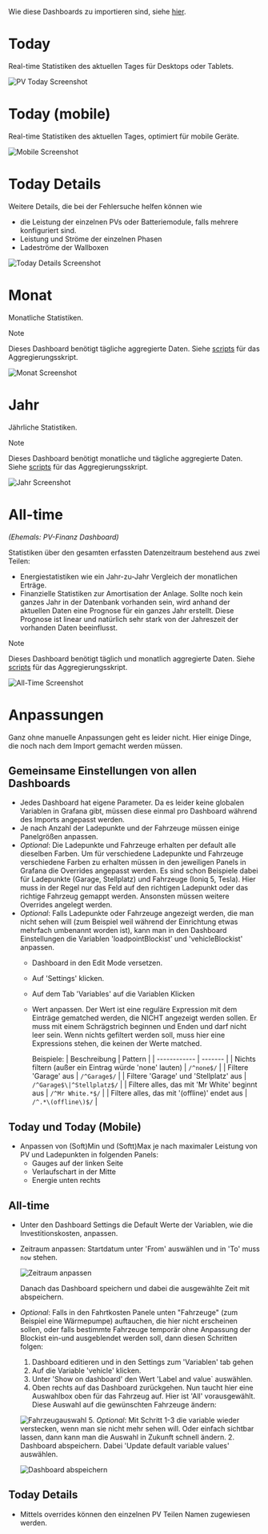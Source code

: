 Wie diese Dashboards zu importieren sind, siehe [hier](../README.md).

# Today

Real-time Statistiken des aktuellen Tages für Desktops oder Tablets.

![PV Today Screenshot](img/today.png)


# Today (mobile)

Real-time Statistiken des aktuellen Tages, optimiert für mobile Geräte.

![Mobile Screenshot](img/mobile.png)


# Today Details

Weitere Details, die bei der Fehlersuche helfen können wie 
- die Leistung der einzelnen PVs oder Batteriemodule, falls mehrere konfiguriert sind.
- Leistung und Ströme der einzelnen Phasen
- Ladeströme der Wallboxen

![Today Details Screenshot](img/today-details.png)

# Monat

Monatliche Statistiken.

> [!NOTE]
> Dieses Dashboard benötigt tägliche aggregierte Daten. Siehe [scripts](../scripts/) für das Aggregierungsskript.

![Monat Screenshot](img/monat.png)


# Jahr

Jährliche Statistiken.

> [!NOTE]
> Dieses Dashboard benötigt monatliche und tägliche aggregierte Daten. Siehe [scripts](../scripts/) für das Aggregierungsskript.

![Jahr Screenshot](img/jahr.png)


# All-time

*(Ehemals: PV-Finanz Dashboard)*

Statistiken über den gesamten erfassten  Datenzeitraum bestehend aus zwei Teilen:

- Energiestatistiken wie ein Jahr-zu-Jahr Vergleich der monatlichen Erträge.
- Finanzielle Statistiken zur Amortisation der Anlage. Sollte noch kein ganzes Jahr in der Datenbank vorhanden sein, wird anhand der aktuellen Daten eine Prognose für ein ganzes Jahr erstellt. Diese Prognose ist linear und natürlich sehr stark von der Jahreszeit der vorhanden Daten beeinflusst.


> [!NOTE]
> Dieses Dashboard benötigt täglich und monatlich aggregierte Daten. Siehe [scripts](../scripts/) für das Aggregierungsskript.

![All-Time Screenshot](img/all-time.png)

# Anpassungen

Ganz ohne manuelle Anpassungen geht es leider nicht. Hier einige Dinge, die noch nach dem Import gemacht werden müssen.

## Gemeinsame Einstellungen von allen Dashboards
- Jedes Dashboard hat eigene Parameter. Da es leider keine globalen Variablen in Grafana gibt, müssen diese einmal pro Dashboard während des Imports angepasst werden.
- Je nach Anzahl der Ladepunkte und der Fahrzeuge müssen einige Panelgrößen anpassen.
- *Optional*: Die Ladepunkte und Fahrzeuge erhalten per default alle dieselben Farben. Um für verschiedene Ladepunkte und Fahrzeuge verschiedene Farben zu erhalten müssen in den jeweiligen Panels in Grafana die Overrides angepasst werden. Es sind schon Beispiele dabei für Ladepunkte (Garage, Stellplatz) und Fahrzeuge (Ioniq 5, Tesla). Hier muss in der Regel nur das Feld auf den richtigen Ladepunkt oder das richtige Fahrzeug gemappt werden. Ansonsten müssen weitere Overrides angelegt werden. 
- *Optional*: Falls Ladepunkte oder Fahrzeuge angezeigt werden, die man nicht sehen will (zum Beispiel weil während der Einrichtung etwas mehrfach umbenannt worden ist), kann man in den Dashboard Einstellungen die Variablen 'loadpointBlockist' und 'vehicleBlockist' anpassen.
  - Dashboard in den Edit Mode versetzen.
  - Auf 'Settings' klicken.
  - Auf dem Tab 'Variables' auf die Variablen Klicken
  - Wert anpassen. Der Wert ist eine reguläre Expression mit dem Einträge gematched werden, die NICHT angezeigt werden sollen. Er muss mit einem Schrägstrich beginnen und Enden und darf nicht leer sein. Wenn nichts gefiltert werden soll, muss hier eine Expressions stehen, die keinen der Werte matched.

    Beispiele:
    | Beschreibung | Pattern |
    | ------------ | ------- |
    | Nichts filtern (außer ein Eintrag würde 'none' lauten) | `/^none$/` |
    | Filtere 'Garage' aus | `/^Garage$/` |
    | Filtere 'Garage' und 'Stellplatz' aus | `/^Garage$\|^Stellplatz$/` |
    | Filtere alles, das mit 'Mr White' beginnt aus | `/^Mr White.*$/` |
    | Filtere alles, das mit '(offline)' endet aus | `/^.*\(offline\)$/` |

## Today und Today (Mobile)
- Anpassen von (Soft)Min und (Softt)Max je nach maximaler Leistung von PV und Ladepunkten in folgenden Panels:
  - Gauges auf der linken Seite
  - Verlaufschart in der Mitte
  - Energie unten rechts

## All-time
- Unter den Dashboard Settings die Default Werte der Variablen, wie die Investitionskosten, anpassen.
- Zeitraum anpassen: Startdatum unter 'From' auswählen und in 'To' muss `now` stehen.

  ![Zeitraum anpassen](img/time-range.png)

  Danach das Dashboard speichern und dabei die ausgewählte Zeit mit abspeichern.
- *Optional*: Falls in den Fahrtkosten Panele unten "Fahrzeuge" (zum Beispiel eine Wärmepumpe) auftauchen, die hier nicht erscheinen sollen, oder falls bestimmte Fahrzeuge temporär ohne Anpassung der Blockist ein-und ausgeblendet werden soll, dann diesen Schritten folgen:
  1. Dashboard editieren und in den Settings zum 'Variablen' tab gehen
  2. Auf die Variable 'vehicle' klicken.
  3. Unter 'Show on dashboard' den Wert 'Label and value` auswählen.
  4. Oben rechts auf das Dashboard zurückgehen. Nun taucht hier eine Auswahlbox oben für das Fahrzeug auf. Hier ist 'All' vorausgewählt. Diese Auswahl auf die gewünschten Fahrzeuge ändern:
      
    ![Fahrzeugauswahl](img/select-vehicle.png)
  5. *Optional*: Mit Schritt 1-3 die variable wieder verstecken, wenn man sie nicht mehr sehen will. Oder einfach sichtbar lassen, dann kann man die Auswahl in Zukunft schnell ändern.
  2. Dashboard abspeichern. Dabei 'Update default variable values' auswählen.

    ![Dashboard abspeichern](img/save-dashboard.png)

## Today Details
- Mittels overrides können den einzelnen PV Teilen Namen zugewiesen werden.